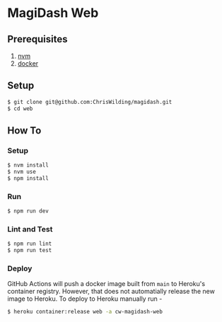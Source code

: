 # MagiDash Web

## Prerequisites

1. [nvm](https://github.com/nvm-sh/nvm)
1. [docker](https://docs.docker.com/get-docker/)

## Setup

```sh
$ git clone git@github.com:ChrisWilding/magidash.git
$ cd web
```

## How To

### Setup

```sh
$ nvm install
$ nvm use
$ npm install
```

### Run

```sh
$ npm run dev
```

### Lint and Test

```sh
$ npm run lint
$ npm run test
```

### Deploy

GitHub Actions will push a docker image built from `main` to Heroku's container registry. However, that does not automatially release the new image to Heroku. To deploy to Heroku manually run -

```sh
$ heroku container:release web -a cw-magidash-web
```
